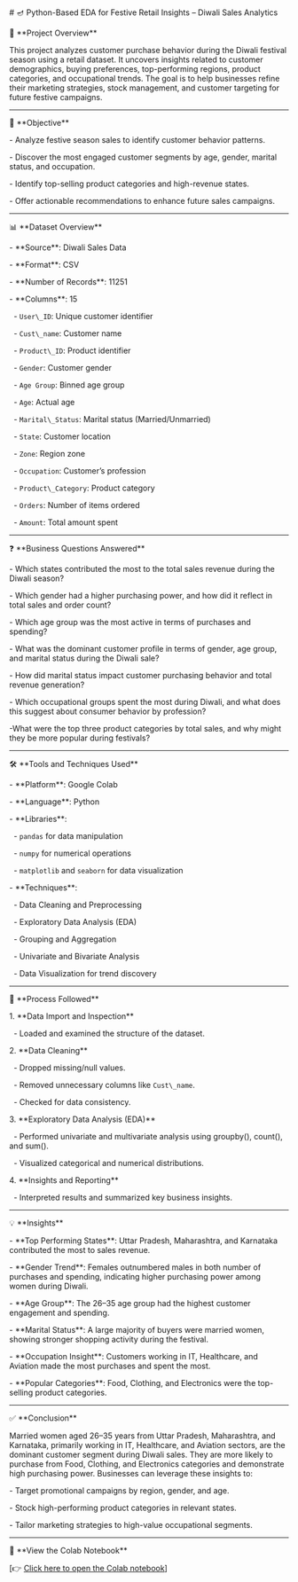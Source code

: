 

\# 🪔 Python-Based EDA for Festive Retail Insights – Diwali Sales Analytics





📌 \*\*Project Overview\*\*  

This project analyzes customer purchase behavior during the Diwali festival season using a retail dataset. It uncovers insights related to customer demographics, buying preferences, top-performing regions, product categories, and occupational trends. The goal is to help businesses refine their marketing strategies, stock management, and customer targeting for future festive campaigns.



---



🎯 \*\*Objective\*\*  

\- Analyze festive season sales to identify customer behavior patterns.

\- Discover the most engaged customer segments by age, gender, marital status, and occupation.

\- Identify top-selling product categories and high-revenue states.

\- Offer actionable recommendations to enhance future sales campaigns.



---



📊 \*\*Dataset Overview\*\*  

\- \*\*Source\*\*: Diwali Sales Data

\- \*\*Format\*\*: CSV

\- \*\*Number of Records\*\*: 11251

\- \*\*Columns\*\*: 15

&nbsp; - `User\_ID`: Unique customer identifier  

&nbsp; - `Cust\_name`: Customer name  

&nbsp; - `Product\_ID`: Product identifier  

&nbsp; - `Gender`: Customer gender  

&nbsp; - `Age Group`: Binned age group  

&nbsp; - `Age`: Actual age  

&nbsp; - `Marital\_Status`: Marital status (Married/Unmarried)  

&nbsp; - `State`: Customer location  

&nbsp; - `Zone`: Region zone  

&nbsp; - `Occupation`: Customer’s profession  

&nbsp; - `Product\_Category`: Product category  

&nbsp; - `Orders`: Number of items ordered  

&nbsp; - `Amount`: Total amount spent  



---



❓ \*\*Business Questions Answered\*\*  

\- Which states contributed the most to the total sales revenue during the Diwali season?

\- Which gender had a higher purchasing power, and how did it reflect in total sales and order count?

\- Which age group was the most active in terms of purchases and spending?

\- What was the dominant customer profile in terms of gender, age group, and marital status during the Diwali sale?

\- How did marital status impact customer purchasing behavior and total revenue generation?

\- Which occupational groups spent the most during Diwali, and what does this suggest about consumer behavior by profession?

-What were the top three product categories by total sales, and why might they be more popular during festivals?





---



🛠️ \*\*Tools and Techniques Used\*\*  

\- \*\*Platform\*\*: Google Colab  

\- \*\*Language\*\*: Python  

\- \*\*Libraries\*\*:  

&nbsp; - `pandas` for data manipulation  

&nbsp; - `numpy` for numerical operations  

&nbsp; - `matplotlib` and `seaborn` for data visualization  

\- \*\*Techniques\*\*:  

&nbsp; - Data Cleaning and Preprocessing  

&nbsp; - Exploratory Data Analysis (EDA)  

&nbsp; - Grouping and Aggregation  

&nbsp; - Univariate and Bivariate Analysis  

&nbsp; - Data Visualization for trend discovery



---



🔄 \*\*Process Followed\*\*  

1\. \*\*Data Import and Inspection\*\*

&nbsp;  - Loaded and examined the structure of the dataset.

2\. \*\*Data Cleaning\*\*

&nbsp;  - Dropped missing/null values.

&nbsp;  - Removed unnecessary columns like `Cust\_name`.

&nbsp;  - Checked for data consistency.

3\. \*\*Exploratory Data Analysis (EDA)\*\*

&nbsp;  - Performed univariate and multivariate analysis using groupby(), count(), and sum().

&nbsp;  - Visualized categorical and numerical distributions.

4\. \*\*Insights and Reporting\*\*

&nbsp;  - Interpreted results and summarized key business insights.



---



💡 \*\*Insights\*\*  

\- \*\*Top Performing States\*\*: Uttar Pradesh, Maharashtra, and Karnataka contributed the most to sales revenue.

\- \*\*Gender Trend\*\*: Females outnumbered males in both number of purchases and spending, indicating higher purchasing power among women during Diwali.

\- \*\*Age Group\*\*: The 26–35 age group had the highest customer engagement and spending.

\- \*\*Marital Status\*\*: A large majority of buyers were married women, showing stronger shopping activity during the festival.

\- \*\*Occupation Insight\*\*: Customers working in IT, Healthcare, and Aviation made the most purchases and spent the most.

\- \*\*Popular Categories\*\*: Food, Clothing, and Electronics were the top-selling product categories.



---



✅ \*\*Conclusion\*\*  

Married women aged 26–35 years from Uttar Pradesh, Maharashtra, and Karnataka, primarily working in IT, Healthcare, and Aviation sectors, are the dominant customer segment during Diwali sales. They are more likely to purchase from Food, Clothing, and Electronics categories and demonstrate high purchasing power. Businesses can leverage these insights to:

\- Target promotional campaigns by region, gender, and age.

\- Stock high-performing product categories in relevant states.

\- Tailor marketing strategies to high-value occupational segments.



---



🔗 \*\*View the Colab Notebook\*\*  

\[👉 [Click here to open the Colab notebook](https://colab.research.google.com/drive/11R6eK4tVPdK4gpq7ooUdICFDvh_E_7bB?usp=sharing)]



```







